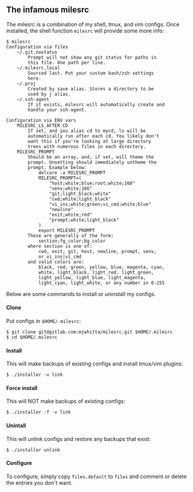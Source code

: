 ## The infamous milesrc

The milesrc is a combination of my shell, tmux, and vim configs. Once
installed, the shell function `milesrc` will provide some more info:

```
$ milesrc
Configuration via files
    ~/.git.nostatus
        Prompt will not show any git status for paths in
        this file. One path per line.
    ~/.milesrc.local
        Sourced last. Put your custom bash/zsh settings
        here.
    ~/.proj
        Created by save alias. Stores a directory to be
        used by j alias.
    ~/.ssh-agent
        If it exists, milesrc will automatically create and
        handle your ssh-agent.

Configuration via ENV vars
    MILESRC_LS_AFTER_CD
        If set, and you alias cd to mycd, ls will be
        automatically run after each cd. You likely don't
        want this if you're looking at large directory
        trees with numerous files in each directory.
    MILESRC_PROMPT
        Should be an array, and, if set, will theme the
        prompt. Unsetting should immediately untheme the
        prompt. Example below:
            delcare -a MILESRC_PROMPT
            MILESRC_PROMPT=(
                "host;white;blue;root;white;160"
                "venv;white;166"
                "git;light_black;white"
                "cwd;white;light_black"
                "vi_ins;white;green;vi_cmd;white;blue"
                "newline"
                "exit;white;red"
                "prompt;white;light_black"
            )
            export MILESRC_PROMPT
        These are generally of the form:
            section;fg_color;bg_color
        where section is one of:
            cwd, exit, git, host, newline, prompt, venv,
            or vi_ins|vi_cmd
        and valid colors are:
            black, red, green, yellow, blue, magenta, cyan,
            white, light_black, light_red, light_green,
            light_yellow, light_blue, light_magenta,
            light_cyan, light_white, or any number in 0-255
```

Below are some commands to install or uninstall my configs.

#### Clone

Put configs in `$HOME/.milesrc`:

```
$ git clone git@gitlab.com:mjwhitta/milesrc.git $HOME/.milesrc
$ cd $HOME/.milesrc
```

#### Install

This will make backups of existing configs and install tmux/vim
plugins:

```
$ ./installer -v link
```

#### Force install

This will NOT make backups of existing configs:

```
$ ./installer -f -v link
```

#### Unintall

This will unlink configs and restore any backups that exist:

```
$ ./installer unlink
```

#### Configure

To configure, simply copy `files.default` to `files` and comment or
delete the entries you don't want.

